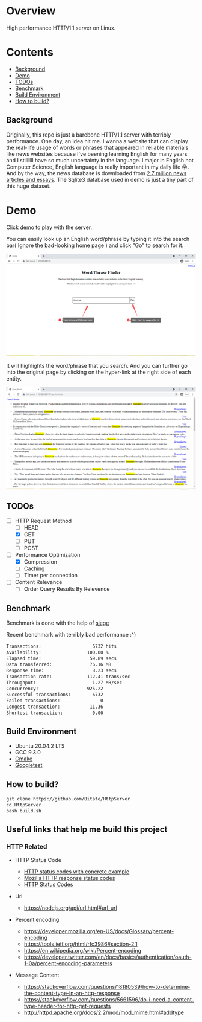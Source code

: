# Overview

High performance HTTP/1.1 server on Linux. 

# Contents
  * [Background](#background)
  * [Demo](#demo)
  * [TODOs](#todos)
  * [Benchmark](#benchmark)
  * [Build Environment](#build-environment)
  * [How to build?](#how-to-build)

## Background
Originally, this repo is just a barebone HTTP/1.1 server with terribly performance. One day, an idea hit me. I wanna a website that can display the real-life usage of words or phrases that appeared in reliable materials like news websites because I've beening learning English for many years and I stillllll have so much uncertainty in the language. I major in English not Computer Science, English language is really important in my daily life :stuck_out_tongue:. And by the way, the news database is downloaded from [2.7 million news articles and essays](https://components.one/datasets/all-the-news-2-news-articles-dataset/). The Sqlite3 database used in demo is just a tiny part of this huge dataset.

# Demo

Click [demo](http://101.200.88.170/) to play with the server.

You can easily look up an English word/phrase by typing it into the search bar( Ignore the bad-looking home page ) and click "Go" to search for it.

![home-page](docs/screenshots/home_page.png)

It will highlights the word/phrase that you search. And you can further go into the original page by clicking on the hyper-link at the right side of each entity.

![query-result](docs/screenshots/query_result.png)

## TODOs
- [ ] HTTP Request Method
  - [ ] HEAD
  - [x] GET
  - [ ] PUT
  - [ ] POST
- [ ] Performance Optimization
  - [x] Compression
  - [ ] Caching
  - [ ] Timer per connection
- [ ] Content Relevance
  - [ ] Order Query Results By Relevence

## Benchmark
Benchmark is done with the help of [siege](https://www.joedog.org/siege-manual/)

Recent benchmark with terribly bad performance :^)
```text
Transactions:                   6732 hits
Availability:                 100.00 %
Elapsed time:                  59.89 secs
Data transferred:              76.16 MB
Response time:                  8.23 secs
Transaction rate:             112.41 trans/sec
Throughput:                     1.27 MB/sec
Concurrency:                  925.22
Successful transactions:        6732
Failed transactions:               0
Longest transaction:           11.36
Shortest transaction:           0.00
```

## Build Environment
* Ubuntu 20.04.2 LTS
* GCC 9.3.0
* [Cmake](https://cmake.org/)
* [Googletest](https://github.com/google/googletest)

## How to build? 
```shell
git clone https://github.com/Bitate/HttpServer
cd HttpServer
bash build.sh
```

## Useful links that help me build this project

### HTTP Related

* HTTP Status Code
  * [HTTP status codes with concrete example](https://evertpot.com/http/)
  * [Mozilla HTTP response status codes](https://developer.mozilla.org/en-US/docs/Web/HTTP/Status#client_error_responses)
  * [HTTP Status Codes](https://httpstatuses.com/)



* Uri
  * https://nodejs.org/api/url.html#url_url



* Percent encoding
  * https://developer.mozilla.org/en-US/docs/Glossary/percent-encoding
  * https://tools.ietf.org/html/rfc3986#section-2.1
  * https://en.wikipedia.org/wiki/Percent-encoding
  * https://developer.twitter.com/en/docs/basics/authentication/oauth-1-0a/percent-encoding-parameters



* Message Content
  * https://stackoverflow.com/questions/18180539/how-to-determine-the-content-type-in-an-http-response
  * https://stackoverflow.com/questions/5661596/do-i-need-a-content-type-header-for-http-get-requests
  * http://httpd.apache.org/docs/2.2/mod/mod_mime.html#addtype
